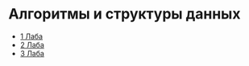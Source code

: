 # Алгоритмы и структуры данных

- [1 Лаба](/1_sem/DigitlCulture/1)
- [2 Лаба](/1_sem/DigitlCulture/2)
- [3 Лаба](/1_sem/DigitlCulture/3)
